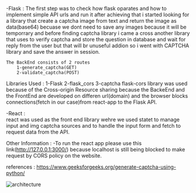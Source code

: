 -Flask : 
    The first step was to check how flask oparates and how to implement simple API urls and run it after achieving that i started looking for a library that create a captcha image from text and return the image as data(base64) becuase we dont need to save any images because it will be temporrary and before finding captcha library i came a cross another library that uses to verify captcha and store the question in database and wait for reply from the user but that will br unuseful addion so i went with CAPTCHA library and save the answer in session.

    The BackEnd consists of 2 routes
        1-generate_captcha(GET)
        2-validate_captcha(POST)

Libraries Used :
        1-Flask
        2-flask_cors
        3-captcha
    flask-cors library was used because of the Cross-origin Resource sharing because the BackeEnd and the FrontEnd are developed on differen url(domain) and the browser blocks connections(fetch in our case)from react-app to the Flask API.

-React :  
react was used as the front end library wehre we used statet to manage input and img captcha sources and to handle the input form and fetch to request data from the API.

Other Information :
-To run the react app please use this link(http://127.0.0.1:3000/) because localhost is still being blocked to make request by CORS policy on the website.

references :
https://www.geeksforgeeks.org/generate-captcha-using-python/

![architecture](https://user-images.githubusercontent.com/33245901/206473928-83d380a9-3734-4f2e-a69f-a4e3f197914f.png)